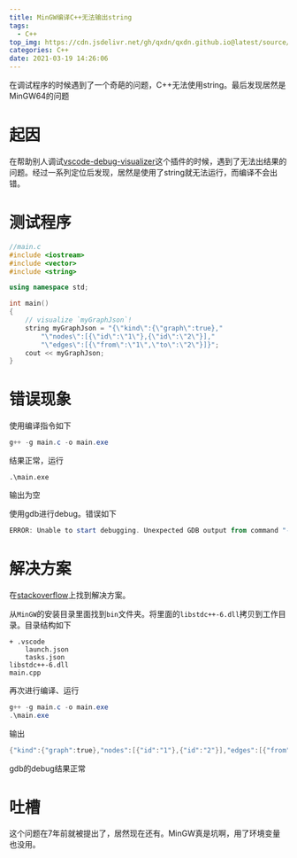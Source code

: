 ```yaml
---
title: MinGW编译C++无法输出string
tags:
  - C++
top_img: https://cdn.jsdelivr.net/gh/qxdn/qxdn.github.io@latest/source/images/mingw64problem/top_img.png
categories: C++
date: 2021-03-19 14:26:06
---
```



在调试程序的时候遇到了一个奇葩的问题，C++无法使用string。最后发现居然是MinGW64的问题
<!--more-->

# 起因

在帮助别人调试[vscode-debug-visualizer](https://github.com/hediet/vscode-debug-visualizer)这个插件的时候，遇到了无法出结果的问题。经过一系列定位后发现，居然是使用了string就无法运行，而编译不会出错。

# 测试程序
```c++
//main.c
#include <iostream>
#include <vector>
#include <string>

using namespace std;

int main()
{
    // visualize `myGraphJson`!
    string myGraphJson = "{\"kind\":{\"graph\":true},"
        "\"nodes\":[{\"id\":\"1\"},{\"id\":\"2\"}],"
        "\"edges\":[{\"from\":\"1\",\"to\":\"2\"}]}";
    cout << myGraphJson;
}
```

# 错误现象
使用编译指令如下
```powershell
g++ -g main.c -o main.exe
```
结果正常，运行
```
.\main.exe
```
输出为空

使用gdb进行debug。错误如下
```powershell
ERROR: Unable to start debugging. Unexpected GDB output from command "-exec-run". During startup program exited with code 0xc0000139.
```

# 解决方案
在[stackoverflow](https://stackoverflow.com/questions/18668003/the-procedure-entry-point-gxx-personality-v0-could-not-be-located)上找到解决方案。

从`MinGW`的安装目录里面找到`bin`文件夹。将里面的`libstdc++-6.dll`拷贝到工作目录。目录结构如下
```
+ .vscode
    launch.json
    tasks.json
libstdc++-6.dll
main.cpp
```

再次进行编译、运行
```powershell
g++ -g main.c -o main.exe
.\main.exe
```
输出
```powershell
{"kind":{"graph":true},"nodes":[{"id":"1"},{"id":"2"}],"edges":[{"from":"1","to":"2"}]}
```
gdb的debug结果正常

# 吐槽
这个问题在7年前就被提出了，居然现在还有。MinGW真是坑啊，用了环境变量也没用。

